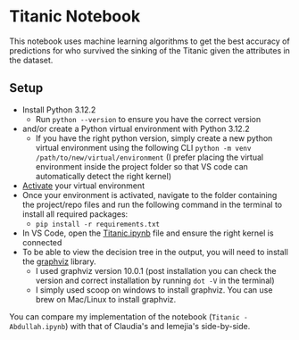 # Titanic Notebook

This notebook uses machine learning algorithms to get the best accuracy of predictions for who survived the sinking of the Titanic given the attributes in the dataset.

## Setup

- Install Python 3.12.2
  - Run `python --version` to ensure you have the correct version
- and/or create a Python virtual environment with Python 3.12.2 
  - If you have the right python version, simply create a new python virtual environment using the following CLI `python -m venv /path/to/new/virtual/environment` (I prefer placing the virtual environment inside the project folder so that VS code can automatically detect the right kernel)
- [Activate](https://docs.python.org/3/tutorial/venv.html) your virtual environment
- Once your environment is activated, navigate to the folder containing the project/repo files and run the following command in the terminal to install all required packages:
  - `pip install -r requirements.txt`
- In VS Code, open the [Titanic.ipynb](Titanic.ipynb) file and ensure the right kernel is connected
- To be able to view the decision tree in the output, you will need to install the [graphviz](https://graphviz.org/download/) library.
  - I used graphviz version 10.0.1 (post installation you can check the version and correct installation by running `dot -V` in the terminal)
  - I simply used scoop on windows to install graphviz. You can use brew on Mac/Linux to install graphviz.
 
You can compare my implementation of the notebook (`Titanic - Abdullah.ipynb`) with that of Claudia's and Iemejia's side-by-side.
